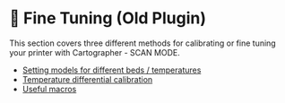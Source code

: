 # 📐 Fine Tuning (Old Plugin)

This section covers three different methods for calibrating or fine tuning your printer with Cartographer - SCAN MODE.&#x20;

* [Setting models for different beds / temperatures](cartographer-models.md)
* [Temperature differential calibration ](temperature-differential-calibration-beta.md)
* [Useful macros](useful-macros.md)
